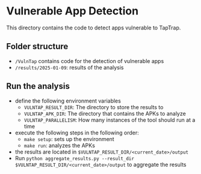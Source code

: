 # Vulnerable App Detection

This directory contains the code to detect apps vulnerable to TapTrap.

## Folder structure

- `/VulnTap` contains code for the detection of vulnerable apps
- `/results/2025-01-09`: results of the analysis

## Run the analysis

- define the following environment variables
  - `VULNTAP_RESULT_DIR`: The directory to store the results to
  - `VULNTAP_APK_DIR`: The directory that contains the APKs to analyze
  - `VULNTAP_PARALLELISM`: How many instances of the tool should run at a time
- execute the following steps in the following order:
  - `make setup`: sets up the environment
  - `make run`: analyzes the APKs
- the results are located in `$VULNTAP_RESULT_DIR/<current_date>/output`
- Run `python aggregate_results.py --result_dir $VULNTAP_RESULT_DIR/<current_date>/output` to aggregate the results